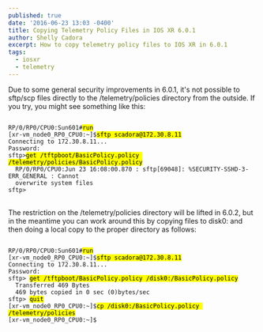 ```yaml
---
published: true
date: '2016-06-23 13:03 -0400'
title: Copying Telemetry Policy Files in IOS XR 6.0.1
author: Shelly Cadora
excerpt: How to copy telemetry policy files to IOS XR in 6.0.1
tags:
  - iosxr
  - telemetry
---
```

Due to some general security improvements in 6.0.1, it's not possible to sftp/scp files directly to the /telemetry/policies directory from the outside.  If you try, you might see something like this:  

<div class="highlighter-rouge">
<pre class="highlight">
<code>
RP/0/RP0/CPU0:Sun601#<mark>run</mark>
[xr-vm_node0_RP0_CPU0:~]$<mark>sftp scadora@172.30.8.11</mark> 
Connecting to 172.30.8.11...  
Password:  
sftp&gt;<mark>get /tftpboot/BasicPolicy.policy /telemetry/policies/BasicPolicy.policy</mark> 
  RP/0/RP0/CPU0:Jun 23 16:08:00.870 : sftp[69048]: %SECURITY-SSHD-3-ERR_GENERAL : Cannot   
  overwrite system files  
sftp&gt;
</code>
</pre>
</div>


The restriction on the /telemetry/policies directory will be lifted in 6.0.2, but in the meantime you can work around this by copying files to disk0: and then doing a local copy to the proper directory as follows:  

<div class="highlighter-rouge">
<pre class="highlight">
<code>
RP/0/RP0/CPU0:Sun601#<mark>run</mark>
[xr-vm_node0_RP0_CPU0:~]$<mark>sftp scadora@172.30.8.11</mark>
Connecting to 172.30.8.11...  
Password:  
sftp&gt; <mark>get /tftpboot/BasicPolicy.policy /disk0:/BasicPolicy.policy</mark>
  Transferred 469 Bytes  
  469 bytes copied in 0 sec (0)bytes/sec  
sftp&gt; <mark>quit</mark>  
[xr-vm_node0_RP0_CPU0:~]$<mark>cp /disk0:/BasicPolicy.policy /telemetry/policies</mark>
[xr-vm_node0_RP0_CPU0:~]$
</code>
</pre>
</div>
